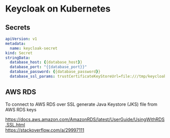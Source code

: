 # Keycloak on Kubernetes

## Secrets

```yaml
apiVersion: v1
metadata:
  name: keycloak-secret
kind: Secret
stringData:
  database_host: {{database_host}}
  database_port: "{{database_port}}"
  database_password: {{database_password}}
  database_ssl_params: trustCertificateKeyStoreUrl=file:///tmp/keycloak/aws_rds.jks&trustCertificateKeyStorePassword={{trust_keystore_password}}&verifyServerCertificate=true&useSSL=true&requireSSL=true
```

## AWS RDS

To connect to AWS RDS over SSL generate Java Keystore (JKS) file from AWS RDS keys  

https://docs.aws.amazon.com/AmazonRDS/latest/UserGuide/UsingWithRDS.SSL.html  
https://stackoverflow.com/a/29997111  

